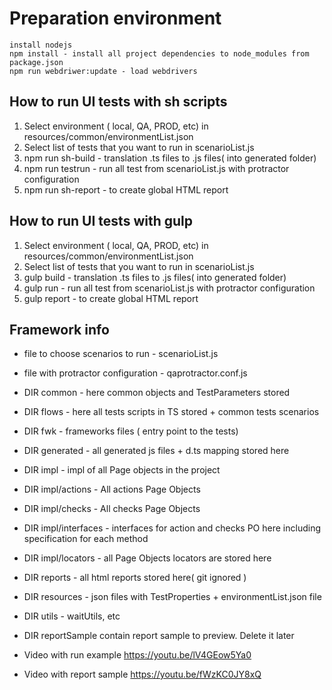 # Preparation environment
    install nodejs
    npm install - install all project dependencies to node_modules from package.json
    npm run webdriwer:update - load webdrivers

## How to run UI tests with sh scripts
1. Select environment ( local, QA, PROD, etc) in resources/common/environmentList.json
2. Select list of tests that you want to run in scenarioList.js
3. npm run sh-build - translation .ts files to .js files( into generated folder)
5. npm run testrun - run all test from scenarioList.js with protractor configuration
6. npm run sh-report - to create global HTML report

## How to run UI tests with gulp
1. Select environment ( local, QA, PROD, etc) in resources/common/environmentList.json
2. Select list of tests that you want to run in scenarioList.js
3. gulp build - translation .ts files to .js files( into generated folder)
5. gulp run - run all test from scenarioList.js with protractor configuration
6. gulp report - to create global HTML report

## Framework info
- file to choose scenarios to run -  scenarioList.js
- file with protractor configuration - qaprotractor.conf.js
- DIR common - here common objects and TestParameters stored
- DIR flows - here all tests scripts in TS stored + common tests scenarios
- DIR fwk - frameworks files ( entry point to the tests)
- DIR generated - all generated js files + d.ts mapping stored here
- DIR impl - impl of all Page objects in the project
- DIR impl/actions - All actions Page Objects
- DIR impl/checks - All checks Page Objects
- DIR impl/interfaces - interfaces for action and checks PO here including specification for each method
- DIR impl/locators - all Page Objects locators are stored here
- DIR reports - all html reports stored here( git ignored )
- DIR resources - json files with TestProperties + environmentList.json file
- DIR utils - waitUtils, etc

- DIR reportSample contain report sample to preview. Delete it later
- Video with run example https://youtu.be/lV4GEow5Ya0
- Video with report sample https://youtu.be/fWzKC0JY8xQ
